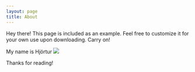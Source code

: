 ```yaml
---
layout: page
title: About
---
```


<p class="message">
  Hey there! This page is included as an example. Feel free to customize it for your own use upon downloading. Carry on!
</p>

My name is Hjörtur
<img src='../images/profile.jpg'>
<style type="text/css">
	img {
		max-width: 300px;
	}
</style>
Thanks for reading!
